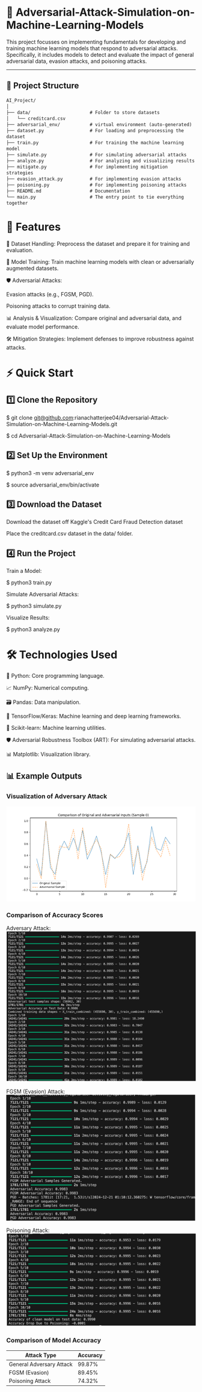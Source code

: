# 🎯 Adversarial-Attack-Simulation-on-Machine-Learning-Models
This project focusses on implementing fundamentals for developing and training machine learning models that respond to adversarial attacks. Specifically, it includes models to detect and evaluate the impact of general adversarial data, evasion attacks, and poisoning attacks.


---

## 📂 Project Structure
```plaintext
AI_Project/
│
├── data/                      # Folder to store datasets
│   └── creditcard.csv
├── adversarial_env/           # virtual environment (auto-generated)
├── dataset.py                 # For loading and preprocessing the dataset
├── train.py                   # For training the machine learning model
├── simulate.py                # For simulating adversarial attacks
├── analyze.py                 # For analyzing and visualizing results
├── mitigate.py                # For implementing mitigation strategies
├── evasion_attack.py          # For implementing evasion attacks
├── poisoning.py               # For implementing poisoning attacks
├── README.md                  # Documentation
└── main.py                    # The entry point to tie everything together
```

 # 🚀 Features

🧩 Dataset Handling: Preprocess the dataset and prepare it for training and evaluation.

🤖 Model Training: Train machine learning models with clean or adversarially augmented datasets.

🛡️ Adversarial Attacks:

Evasion attacks (e.g., FGSM, PGD).

Poisoning attacks to corrupt training data.

📊 Analysis & Visualization: Compare original and adversarial data, and evaluate model performance.

🛠️ Mitigation Strategies: Implement defenses to improve robustness against attacks.


# ⚡ Quick Start

## 1️⃣ Clone the Repository

$ git clone git@github.com:rianachatterjee04/Adversarial-Attack-Simulation-on-Machine-Learning-Models.git

$ cd Adversarial-Attack-Simulation-on-Machine-Learning-Models

## 2️⃣ Set Up the Environment

$ python3 -m venv adversarial_env

$ source adversarial_env/bin/activate

## 3️⃣ Download the Dataset

Download the dataset off Kaggle's Credit Card Fraud Detection dataset 

Place the creditcard.csv dataset in the data/ folder.

## 4️⃣ Run the Project

Train a Model:

$ python3 train.py

Simulate Adversarial Attacks:

$ python3 simulate.py

Visualize Results:

$ python3 analyze.py


# 🛠️ Technologies Used

🐍 Python: Core programming language.

📈 NumPy: Numerical computing.

🗃️ Pandas: Data manipulation.

🧠 TensorFlow/Keras: Machine learning and deep learning frameworks.

🔬 Scikit-learn: Machine learning utilities.

🛡️ Adversarial Robustness Toolbox (ART): For simulating adversarial attacks.

📊 Matplotlib: Visualization library.

## 📊 Example Outputs

### Visualization of Adversary Attack
![Adversary Attack Example](Figure_1.png)

### Comparison of Accuracy Scores
Adversary Attack:
![Adversary Attack Example](Figure1_analysis)

FGSM (Evasion) Attack:
![FGSM Attack Example](Figure2_analysis)

Poisoning Attack: 
![Poisoning Attack Example](Figure3_analysis)


### Comparison of Model Accuracy
| **Attack Type**              | **Accuracy** |
|-----------------------|--------------|
| General Adversary Attack     | 99.87%       |
| FGSM (Evasion)               | 89.45%       |
| Poisoning Attack             | 74.32%       |





